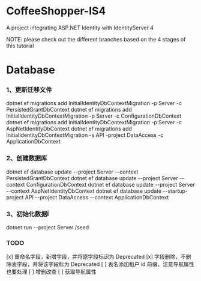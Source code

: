 # CoffeeShopper-IS4
A project integrating ASP.NET Identity with IdentityServer 4

NOTE: please check out the different branches based on the 4 stages of this tutorial


# Database

### 1、更新迁移文件
dotnet ef migrations add InitialIdentityDbContextMigration -p Server -c PersistedGrantDbContext
dotnet ef migrations add InitialIdentityDbContextMigration -p Server -c ConfigurationDbContext
dotnet ef migrations add InitialIdentityDbContextMigration -p Server -c AspNetIdentityDbContext
dotnet ef migrations add InitialIdentityDbContextMigration -s API -project DataAccess -c ApplicationDbContext

### 2、创建数据库
dotnet ef database update --project Server --context PersistedGrantDbContext
dotnet ef database update --project Server --context ConfigurationDbContext
dotnet ef database update --project Server --context AspNetIdentityDbContext
dotnet ef database update --startup-project API --project DataAccess --context ApplicationDbContext

### 3、初始化数据Ï
dotnet run --project Server /seed


### TODO
[x] 重命名字段，新增字段，并将原字段标识为 Deprecated
[x] 字段删除，不删除表字段，并将该字段标为 Deprecated
[ ] 表名添加租户 id 前缀，注意导航属性也要处理
[ ] 增删改查
[ ] 获取导航属性
